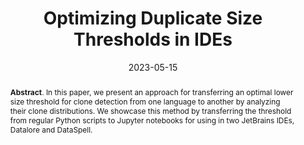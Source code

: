 ---
title: "Optimizing Duplicate Size Thresholds in IDEs"
authors: '<i>Konstantin Grotov, Sergey Titov, Alexandr Suhinin, Yaroslav Golubev, and Timofey Bryksin</i>'
status: "published"
collection: publications
permalink: /publications/2023-05-15-jupyter-clones
date: 2023-05-15
venue: "proceedings of <b>MSR'23</b>"
level: 'A'
pdf: 'https://arxiv.org/abs/2303.13247'
paperurl: 'https://doi.org/10.1109/MSR59073.2023.00071'
counter_id: 'C47'
data: 'https://github.com/JetBrains-Research/jupyter-python-clones'
abstract: "<p><b>Abstract</b>. In this paper, we present an approach for transferring an optimal lower size threshold for clone detection from one language to another by analyzing their clone distributions. We showcase this method by transferring the threshold from regular Python scripts to Jupyter notebooks for using in two JetBrains IDEs, Datalore and DataSpell.</p>"
---
